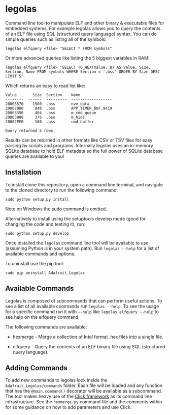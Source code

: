 # legolas

Command line tool to manipulate ELF and other binary & executable files for
embedded systems.  For example legolas allows you to query the contents of
an ELF file using SQL (structured query language) syntax.  You can do simple
queries such as listing all of the symbols:

    legolas elfquery <file> "SELECT * FROM symbols"

Or more advanced queries like listing the 5 biggest variables in RAM:

    legolas elfquery <file> "SELECT TO_HEX(Value, 8) AS Value, Size, Section, Name FROM symbols WHERE Section = '.bss' ORDER BY Size DESC LIMIT 5"

Which returns an easy to read list like:

    Value       Size  Section    Name
    --------  ------  ---------  ------------------
    20003570    1580  .bss       nvm_data
    20002B00     848  .bss       APP_TIMER_BUF.9419
    20003350     404  .bss       m_cmd_queue
    20003008     376  .bss       m_hids
    20002EF0     160  .bss       cmd_buffer
    
    Query returned 5 rows.

Results can be returned in other formats like CSV or TSV files for easy parsing
by scripts and programs.  Internally legolas uses an in-memory SQLite database 
to hold ELF metadata so the full power of SQLite database queries are available
to you!

## Installation

To install clone this repository, open a command line terminal, and navigate
to the cloned directory to run the following command:

    sudo python setup.py install

Note on Windows the sudo command is omitted.

Alternatively to install using the setuptools develop mode (good for changing
the code and testing it), run:

    sudo python setup.py develop

Once installed the `legolas` command line tool will be available to use (assuming
Python is in your system path).  Run `legolas --help` for a list of available
commands and options.

To uninstall use the pip tool:

    sudo pip uninstall Adafruit_Legolas

## Available Commands

Legolas is composed of subcommands that can perform useful actions.  To see a list
of all available commands run `legolas --help`.  To see the usage for a specific
command run it with `--help` like `legolas elfquery --help` to see help on the
elfquery command.

The following commands are available:

-   hexmerge - Merge a collection of Intel format .hex files into a single file.

-   elfquery - Query the contents of an ELF binary file using SQL (structured query language).

## Adding Commands

To add new commands to legolas look inside the `Adafruit_Legolas/commands`
folder.  Each file will be loaded and any function that has the `@main.command()`
decorator will be available as a subcommand.  The tool makes heavy use of the
[Click framework](http://click.pocoo.org/4/) as its command line infrastructure.
See the `hexmerge.py` command file and the comments within for some guidance on
how to add parameters and use Click.
